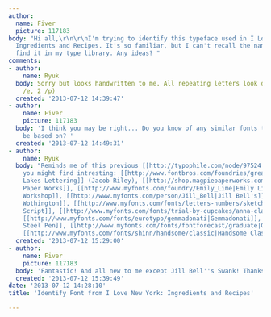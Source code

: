 ```yaml
---
author:
  name: Fiver
  picture: 117183
body: "Hi all,\r\n\r\nI'm trying to identify this typeface used in I Love New York:
  Ingredients and Recipes. It's so familiar, but I can't recall the name nor can I
  find it in my type library. Any ideas? "
comments:
- author:
    name: Ryuk
  body: Sorry but looks handwritten to me. All repeating letters look different (2
    /e, 2 /p)
  created: '2013-07-12 14:39:47'
- author:
    name: Fiver
    picture: 117183
  body: 'I think you may be right... Do you know of any similar fonts that it may
    be based on? '
  created: '2013-07-12 14:49:31'
- author:
    name: Ryuk
  body: "Reminds me of this previous [[http://typophile.com/node/97524|discussion]].\r\nSome
    you might find intresting: [[http://www.fontbros.com/foundries/great-lakes-lettering|Great
    Lakes Lettering]] (Jacob Riley), [[http://shop.magpiepaperworks.com/category/fonts|Magpie
    Paper Works]], [[http://www.myfonts.com/foundry/Emily_Lime|Emily Lime]], [[http://www.myfonts.com/foundry/Tart_Workshop|Tart
    Workshop]], [[http://www.myfonts.com/person/Jill_Bell|Jill Bell's]] (Swank), [[http://www.myfonts.com/foundry/Laura_Worthington|Laura
    Wothington]], [[http://www.myfonts.com/fonts/letters-numbers/sketch-script|Sketch
    Script]], [[http://www.myfonts.com/fonts/trial-by-cupcakes/anna-clara|Anna Clara]],
    [[http://www.myfonts.com/fonts/eurotypo/gemmadonati|Gemmadonati]], [[http://www.myfonts.com/fonts/voltage-ltd/vtg-watson-steel-pen|Watson
    Steel Pen]], [[http://www.myfonts.com/fonts/fontforecast/graduate|Graduate]],
    [[http://www.myfonts.com/fonts/shinn/handsome/classic|Handsome Classic]]"
  created: '2013-07-12 15:29:00'
- author:
    name: Fiver
    picture: 117183
  body: 'Fantastic! And all new to me except Jill Bell''s Swank! Thanks a million+.  '
  created: '2013-07-12 15:39:49'
date: '2013-07-12 14:28:10'
title: 'Identify Font from I Love New York: Ingredients and Recipes'

---
```

